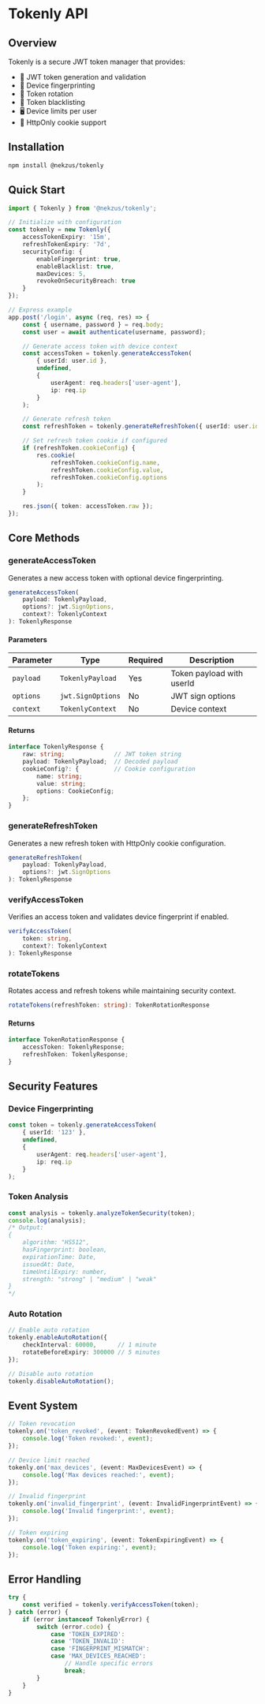 # Tokenly API

## Overview

Tokenly is a secure JWT token manager that provides:

- 🔐 JWT token generation and validation
- 📱 Device fingerprinting
- 🔄 Token rotation
- 🚫 Token blacklisting
- 🖥️ Device limits per user
- 🍪 HttpOnly cookie support

## Installation

```bash
npm install @nekzus/tokenly
```

## Quick Start

```typescript
import { Tokenly } from '@nekzus/tokenly';

// Initialize with configuration
const tokenly = new Tokenly({
    accessTokenExpiry: '15m',
    refreshTokenExpiry: '7d',
    securityConfig: {
        enableFingerprint: true,
        enableBlacklist: true,
        maxDevices: 5,
        revokeOnSecurityBreach: true
    }
});

// Express example
app.post('/login', async (req, res) => {
    const { username, password } = req.body;
    const user = await authenticate(username, password);

    // Generate access token with device context
    const accessToken = tokenly.generateAccessToken(
        { userId: user.id },
        undefined,
        {
            userAgent: req.headers['user-agent'],
            ip: req.ip
        }
    );

    // Generate refresh token
    const refreshToken = tokenly.generateRefreshToken({ userId: user.id });

    // Set refresh token cookie if configured
    if (refreshToken.cookieConfig) {
        res.cookie(
            refreshToken.cookieConfig.name,
            refreshToken.cookieConfig.value,
            refreshToken.cookieConfig.options
        );
    }

    res.json({ token: accessToken.raw });
});
```

## Core Methods

### generateAccessToken

Generates a new access token with optional device fingerprinting.

```typescript
generateAccessToken(
    payload: TokenlyPayload,
    options?: jwt.SignOptions,
    context?: TokenlyContext
): TokenlyResponse
```

#### Parameters

| Parameter | Type | Required | Description |
|-----------|------|----------|-------------|
| `payload` | `TokenlyPayload` | Yes | Token payload with userId |
| `options` | `jwt.SignOptions` | No | JWT sign options |
| `context` | `TokenlyContext` | No | Device context |

#### Returns

```typescript
interface TokenlyResponse {
    raw: string;              // JWT token string
    payload: TokenlyPayload;  // Decoded payload
    cookieConfig?: {          // Cookie configuration
        name: string;
        value: string;
        options: CookieConfig;
    };
}
```

### generateRefreshToken

Generates a new refresh token with HttpOnly cookie configuration.

```typescript
generateRefreshToken(
    payload: TokenlyPayload,
    options?: jwt.SignOptions
): TokenlyResponse
```

### verifyAccessToken

Verifies an access token and validates device fingerprint if enabled.

```typescript
verifyAccessToken(
    token: string,
    context?: TokenlyContext
): TokenlyResponse
```

### rotateTokens

Rotates access and refresh tokens while maintaining security context.

```typescript
rotateTokens(refreshToken: string): TokenRotationResponse
```

#### Returns

```typescript
interface TokenRotationResponse {
    accessToken: TokenlyResponse;
    refreshToken: TokenlyResponse;
}
```

## Security Features

### Device Fingerprinting

```typescript
const token = tokenly.generateAccessToken(
    { userId: '123' },
    undefined,
    {
        userAgent: req.headers['user-agent'],
        ip: req.ip
    }
);
```

### Token Analysis

```typescript
const analysis = tokenly.analyzeTokenSecurity(token);
console.log(analysis);
/* Output:
{
    algorithm: "HS512",
    hasFingerprint: boolean,
    expirationTime: Date,
    issuedAt: Date,
    timeUntilExpiry: number,
    strength: "strong" | "medium" | "weak"
}
*/
```

### Auto Rotation

```typescript
// Enable auto rotation
tokenly.enableAutoRotation({
    checkInterval: 60000,      // 1 minute
    rotateBeforeExpiry: 300000 // 5 minutes
});

// Disable auto rotation
tokenly.disableAutoRotation();
```

## Event System

```typescript
// Token revocation
tokenly.on('token_revoked', (event: TokenRevokedEvent) => {
    console.log('Token revoked:', event);
});

// Device limit reached
tokenly.on('max_devices', (event: MaxDevicesEvent) => {
    console.log('Max devices reached:', event);
});

// Invalid fingerprint
tokenly.on('invalid_fingerprint', (event: InvalidFingerprintEvent) => {
    console.log('Invalid fingerprint:', event);
});

// Token expiring
tokenly.on('token_expiring', (event: TokenExpiringEvent) => {
    console.log('Token expiring:', event);
});
```

## Error Handling

```typescript
try {
    const verified = tokenly.verifyAccessToken(token);
} catch (error) {
    if (error instanceof TokenlyError) {
        switch (error.code) {
            case 'TOKEN_EXPIRED':
            case 'TOKEN_INVALID':
            case 'FINGERPRINT_MISMATCH':
            case 'MAX_DEVICES_REACHED':
                // Handle specific errors
                break;
        }
    }
}
```